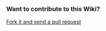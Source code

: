 ### Want to contribute to this Wiki?
[Fork it and send a pull request](https://github.com/appsimples-dev/general-documentation-wiki)